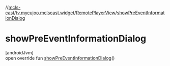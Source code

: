 //[mcls-cast](../../../index.md)/[tv.mycujoo.mclscast.widget](../index.md)/[RemotePlayerView](index.md)/[showPreEventInformationDialog](show-pre-event-information-dialog.md)

# showPreEventInformationDialog

[androidJvm]\
open override fun [showPreEventInformationDialog](show-pre-event-information-dialog.md)()

